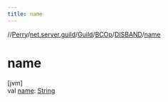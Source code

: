 ```yaml
---
title: name
---
```

//[Perry](../../../../../index.html)/[net.server.guild](../../../index.html)/[Guild](../../index.html)/[BCOp](../index.html)/[DISBAND](index.html)/[name](name.html)



# name



[jvm]\
val [name](name.html): [String](https://kotlinlang.org/api/latest/jvm/stdlib/kotlin/-string/index.html)




